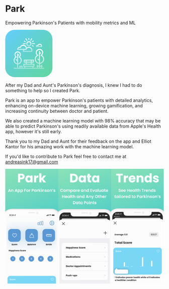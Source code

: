 # Park
Empowering Parkinson's Patients with mobility metrics and ML

![alt text](https://github.com/AndreasInk/ParkinsonsApp/blob/main/park.svg?raw=true)

After my Dad and Aunt's Parkinson's diagnosis, I knew I had to do something to help so I created Park.

Park is an app to empower Parkinson's patients with detailed analytics, enhancing on-device machine learning, growing gamification, and increasing continuity between doctor and patient.

We also created a machine learning model with 98% accuracy that may be able to predict Parkinson's using readily available data from Apple's Health app, however it's still early.

Thank you to my Dad and Aunt for their feedback on the app and Elliot Kantor for his amazing work with the machine learning model.

If you'd like to contribute to Park feel free to contact me at andreasink17@gmail.com

![alt text](https://github.com/AndreasInk/ParkinsonsApp/blob/main/screenshots.svg?raw=true)


